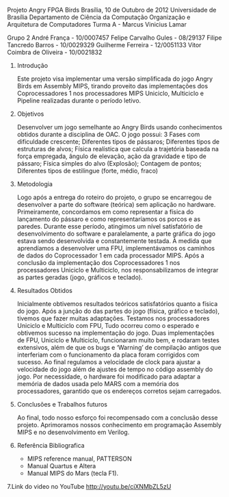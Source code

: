 Projeto Angry FPGA Birds
Brasília, 10 de Outubro de 2012
Universidade de Brasília
Departamento de Ciência da Computação
Organização e Arquitetura de Computadores
Turma A - Marcus Vinicius Lamar



Grupo 2
André França - 10/0007457
Felipe Carvalho Gules - 08/29137
Filipe Tancredo Barros - 10/0029329
Guilherme Ferreira - 12/0051133
Vitor Coimbra de Oliveira - 10/0021832

1. Introdução

	Este projeto visa implementar uma versão simplificada do jogo Angry Birds em Assembly MIPS, tirando proveito das implementações dos Coprocessadores 1 nos processadores MIPS Uniciclo, Multiciclo e Pipeline realizadas durante o período letivo.
	
2. Objetivos

	Desenvolver um jogo semelhante ao Angry Birds usando conhecimentos obtidos durante a disciplina de OAC.
	O jogo possui:
3 Fases com dificuldade crescente;
Diferentes tipos de pássaros;
Diferentes tipos de estruturas de alvos;
Física realística que calcula a trajetória baseada na força empregada, ângulo de elevação, ação da gravidade e tipo de pássaro;
Física simples do alvo (Explosão);
Contagem de pontos;
Diferentes tipos de estilingue (forte, médio, fraco)

3. Metodologia

	Logo após a entrega do roteiro do projeto, o grupo se encarregou de desenvolver a parte do software (teórica) sem aplicação no hardware.
	Primeiramente, concordamos em como representar a física do lançamento do pássaro e como representaríamos os porcos e as paredes. Durante esse período, atingimos um nível satisfatório de desenvolvimento do software e paralelamente, a parte gráfica do jogo estava sendo desenvolvida e constantemente testada. À medida que aprendíamos a desenvolver uma FPU, implementávamos os caminhos de dados do Coprocessador 1 em cada processador MIPS.
	Após a conclusão da implementação dos Coprocessadores 1 nos processadores Uniciclo e Multiciclo, nos responsabilizamos de integrar as partes geradas (jogo, gráficos e teclado).

4. Resultados Obtidos

	Inicialmente obtivemos resultados teóricos satisfatórios quanto a física do jogo. Após a junção do das partes do jogo (física, gráfico e teclado),  tivemos que fazer muitas adaptações. Testamos nos processadores Uniciclo e Multiciclo com FPU, Tudo ocorreu como o esperado e obtivemos sucesso na implementação do jogo.
	Duas implementações de FPU, Uniciclo e Multiciclo, funcionaram muito bem, e rodaram testes extensivos, além de que os bugs e ‘Warning’ de compilação antigos que interferiam com o funcionamento da placa foram corrigidos com sucesso. Ao final regulamos a velocidade de clock para ajustar a velocidade do jogo além de ajustes de tempo no código assembly do jogo.
	Por necessidade, o hardware foi modificado para adaptar a memória de dados usada pelo MARS com a memória dos processadores, garantido que os endereços corretos sejam carregados.

5. Conclusões e Trabalhos futuros

	Ao final, todo nosso esforço foi recompensado com a conclusão desse projeto. Aprimoramos nossos conhecimento em programação Assembly MIPS e no desenvolvimento em Verilog.

6. Referência Bibliografica
	- MIPS reference manual, PATTERSON
	- Manual Quartus e Altera
	- Manual MIPS do Mars (tecla F1).

7.Link do video no YouTube
 http://youtu.be/ciXNMbZL5zU
